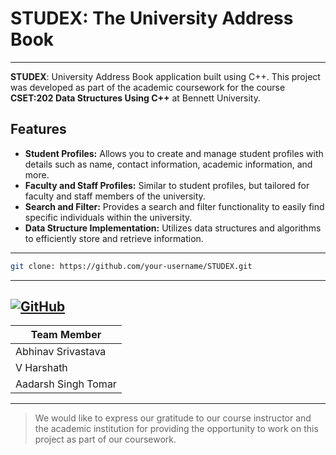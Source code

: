 # STUDEX: The University Address Book
---

**STUDEX**: University Address Book application built using C++. This project was developed as part of the academic coursework for the course **CSET:202 Data Structures Using C++** at Bennett University.


## Features

- **Student Profiles:** Allows you to create and manage student profiles with details such as name, contact information, academic information, and more.
- **Faculty and Staff Profiles:** Similar to student profiles, but tailored for faculty and staff members of the university.
- **Search and Filter:** Provides a search and filter functionality to easily find specific individuals within the university.
- **Data Structure Implementation:** Utilizes data structures and algorithms to efficiently store and retrieve information.
  
---
```bash
git clone: https://github.com/your-username/STUDEX.git
```
---

[![GitHub](https://img.shields.io/badge/GitHub-Visit-000?style=for-the-badge)](https://github.com/your-username/STUDEX)
---

| Team Member         |
|---------------------|
| Abhinav Srivastava  |
| V Harshath          |
| Aadarsh Singh Tomar |
---

> We would like to express our gratitude to our course instructor and the academic institution for providing the opportunity to work on this project as part of our coursework.
